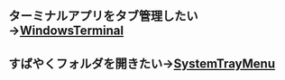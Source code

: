 ## ターミナルアプリをタブ管理したい→[WindowsTerminal](https://apps.microsoft.com/detail/9n0dx20hk701?hl=ja-JP&gl=JP)
## すばやくフォルダを開きたい→[SystemTrayMenu](https://apps.microsoft.com/detail/9n24f8zbjmt1?hl=ja-JP&gl=JP)


